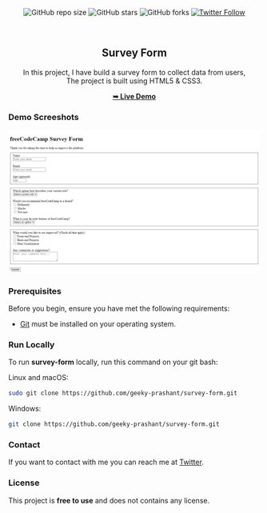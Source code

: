 <div align="center">
  
  ![GitHub repo size](https://img.shields.io/github/repo-size/geeky-prashant/survey-form)
  ![GitHub stars](https://img.shields.io/github/stars/geeky-prashant/survey-form?style=social)
  ![GitHub forks](https://img.shields.io/github/forks/geeky-prashant/survey-form?style=social)
  [![Twitter Follow](https://img.shields.io/twitter/follow/geekyprashant?style=social)](https://twitter.com/intent/follow?screen_name=geekyprashant)
 
  <br />

  <h2 align="center">Survey Form</h2>
In this project, I have build a survey form to collect data from users, <br />The project is built using HTML5 & CSS3.

  <a href="https://geeky-prashant.github.io/survey-form/"><strong>➥ Live Demo</strong></a>

</div>

### Demo Screeshots

![Survey Form Desktop Demo](./readme-images/Survey-Form.png "Desktop Demo")

### Prerequisites

Before you begin, ensure you have met the following requirements:

* [Git](https://git-scm.com/downloads "Download Git") must be installed on your operating system.

### Run Locally

To run **survey-form** locally, run this command on your git bash:

Linux and macOS:

```bash
sudo git clone https://github.com/geeky-prashant/survey-form.git
```

Windows:

```bash
git clone https://github.com/geeky-prashant/survey-form.git
```

### Contact

If you want to contact with me you can reach me at [Twitter](https://www.twitter.com/geekyprashant).

### License

This project is **free to use** and does not contains any license.
